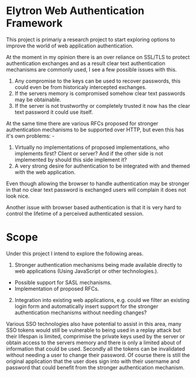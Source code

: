 # Elytron Web Authentication Framework

This project is primariy a research project to start exploring options to improve the world of web application authentication.

At the moment in my opinion there is an over reliance on SSL/TLS to protect authentication exchanges and as a result clear text authentication mechanisms are commonly used, I see a few possible issues with this.

1. Any compromise to the keys can be used to recover passwords, this could even be from historicaly intercepted exchanges.
2. If the servers memory is compromised somehow clear text passwords may be obtainable.
3. If the server is not trustworthy or completely trusted it now has the clear text password it could use itself.

At the same time there are various RFCs proposed for stronger authentication mechanisms to be supported over HTTP, but even this has it's own problems: -

1. Virtually no implementations of proposed implementations, who implements first? Client or server? And if the other side is not implemented by should this side implement it?
2. A very strong desire for authentication to be integrated with and themed with the web application.

Even though allowing the browser to handle authentication may be stronger in that no clear text password is exchanged users will complain it does not look nice.

Another issue with browser based authentication is that it is very hard to control the lifetime of a perceived authenticated session.

# Scope

Under this project I intend to explore the following areas.

1. Stronger authentication mechanisms being made available directly to web applications (Using JavaScript or other technologies.).
 - Possible support for SASL mechanisms.
 - Implementation of proposed RFCs.
2. Integration into existing web applications, e.g. could we filter an existing login form and automatically insert support for the stronger authentication mechanisms without needing changes?
 
Various SSO technologies also have potential to assist in this area, many SSO tokens would still be vulnerable to being used in a replay attack but their lifespan is limited, comprimise the private keys used by the server or obtain access to the servers memory and there is only a limited about of information that could be used.  Secondly all the tokens can be invalidated without needing a user to change their password.  Of course there is still the original application that the user does sign into with their username and password that could benefit from the stronger authentication mechanism.


